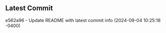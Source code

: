 
## Latest Commit
e562a96 - Update README with latest commit info (2024-09-04 10:25:18 -0400) <Yunxi-Zhou>
